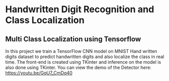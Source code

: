 # Handwritten Digit Recognition and Class Localization
## Multi Class Localization using Tensorflow
In this project we train a TensorFlow CNN model on MNIST Hand written digits dataset to predict handwritten digits and also localize the class in real time. 
The front-end is created using TKinter and inference on the model is also done using TKinter. You can view the demo of the Detector here: https://youtu.be/GqU7_CmDq40
